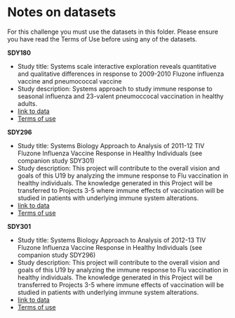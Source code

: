 # Notes on datasets

For this challenge you must use the datasets in this folder.
Please ensure you have read the Terms of Use before using any of the datasets.

**SDY180**

* Study title: Systems scale interactive exploration reveals quantitative and qualitative differences in response to 2009-2010 Fluzone influenza vaccine and pneumococcal vaccine
* Study description: Systems approach to study immune response to seasonal influenza and 23-valent pneumoccocal vaccination in healthy adults.
* [link to data](https://www.immport.org/browser/?path=SDY180)
* [Terms of use](https://docs.immport.org/home/agreement/)


**SDY296**

* Study title: Systems Biology Approach to Analysis of 2011-12 TIV Fluzone Influenza Vaccine Response in Healthy Individuals (see companion study SDY301)
* Study description: This project will contribute to the overall vision and goals of this U19 by analyzing the immune response to Flu vaccination in healthy individuals. The knowledge generated in this Project will be transferred to Projects 3-5 where immune effects of vaccination will be studied in patients with underlying immune system alterations.
* [link to data](https://www.immport.org/browser/?path=SDY296)
* [Terms of use](https://docs.immport.org/home/agreement/)

**SDY301**

* Study title: 	Systems Biology Approach to Analysis of 2012-13 TIV Fluzone Influenza Vaccine Response in Healthy Individuals (see companion study SDY296)
* Study description: This project will contribute to the overall vision and goals of this U19 by analyzing the immune response to Flu vaccination in healthy individuals. The knowledge generated in this Project will be transferred to Projects 3-5 where immune effects of vaccination will be studied in patients with underlying immune system alterations.
* [link to data](https://www.immport.org/browser/?path=SDY301)
* [Terms of use](https://docs.immport.org/home/agreement/)
